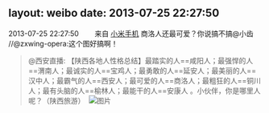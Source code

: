 layout: weibo
date: 2013-07-25 22:27:50
---
2013-07-25 22:27:50  &nbsp;&nbsp;&nbsp;&nbsp;&nbsp;&nbsp; 来自 <a href="http://app.weibo.com/t/feed/22zMnn" rel="nofollow">小米手机</a>
商洛人还最可爱？你说搞不搞@小齿 //@zxwing-opera:这个图好搞啊！
>  @西安直播: 【陕西各地人性格总结】最踏实的人==咸阳人；最强悍的人==渭南人；最诚实的人==宝鸡人；最勇敢的人==延安人；最美丽的人==汉中人；最霸气的人==西安人；最可爱的人==商洛人；最粗狂的人==铜川人；最有头脑的人==榆林人；最能干的人==安康人 。小伙伴，你是哪里人呢？（陕西旅游） ​​​
>  ![图片](https://ww3.sinaimg.cn/large/87382573tw1e6z3ju1xkuj20fa09a75w.jpg)
